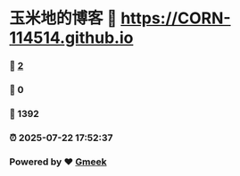 # 玉米地的博客 :link: https://CORN-114514.github.io 
### :page_facing_up: [2](https://CORN-114514.github.io/tag.html) 
### :speech_balloon: 0 
### :hibiscus: 1392 
### :alarm_clock: 2025-07-22 17:52:37 
### Powered by :heart: [Gmeek](https://github.com/Meekdai/Gmeek)
